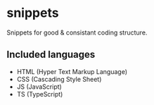 # snippets

Snippets for good & consistant coding structure.

## Included languages
* HTML (Hyper Text Markup Language)
* CSS (Cascading Style Sheet)
* JS (JavaScript)
* TS (TypeScript)